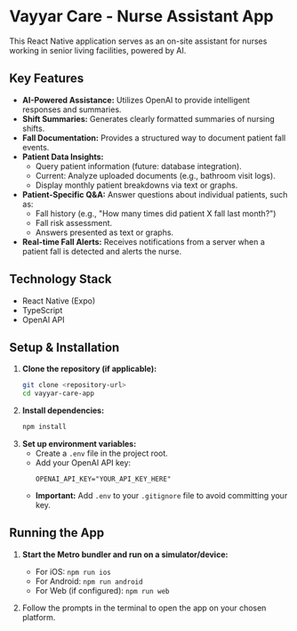 # Vayyar Care - Nurse Assistant App

This React Native application serves as an on-site assistant for nurses working in senior living facilities, powered by AI.

## Key Features

-   **AI-Powered Assistance:** Utilizes OpenAI to provide intelligent responses and summaries.
-   **Shift Summaries:** Generates clearly formatted summaries of nursing shifts.
-   **Fall Documentation:** Provides a structured way to document patient fall events.
-   **Patient Data Insights:**
    -   Query patient information (future: database integration).
    -   Current: Analyze uploaded documents (e.g., bathroom visit logs).
    -   Display monthly patient breakdowns via text or graphs.
-   **Patient-Specific Q&A:** Answer questions about individual patients, such as:
    -   Fall history (e.g., "How many times did patient X fall last month?")
    -   Fall risk assessment.
    -   Answers presented as text or graphs.
-   **Real-time Fall Alerts:** Receives notifications from a server when a patient fall is detected and alerts the nurse.

## Technology Stack

-   React Native (Expo)
-   TypeScript
-   OpenAI API

## Setup & Installation

1.  **Clone the repository (if applicable):**
    ```bash
    git clone <repository-url>
    cd vayyar-care-app
    ```
2.  **Install dependencies:**
    ```bash
    npm install
    ```
3.  **Set up environment variables:**
    -   Create a `.env` file in the project root.
    -   Add your OpenAI API key:
        ```
        OPENAI_API_KEY="YOUR_API_KEY_HERE"
        ```
    -   **Important:** Add `.env` to your `.gitignore` file to avoid committing your key.

## Running the App

1.  **Start the Metro bundler and run on a simulator/device:**

    -   For iOS: `npm run ios`
    -   For Android: `npm run android`
    -   For Web (if configured): `npm run web`

2.  Follow the prompts in the terminal to open the app on your chosen platform.
